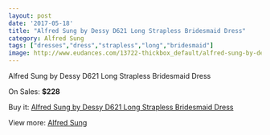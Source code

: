 ```yaml
---
layout: post
date: '2017-05-18'
title: "Alfred Sung by Dessy D621 Long Strapless Bridesmaid Dress"
category: Alfred Sung
tags: ["dresses","dress","strapless","long","bridesmaid"]
image: http://www.eudances.com/13722-thickbox_default/alfred-sung-by-dessy-d621-long-strapless-bridesmaid-dress.jpg
---
```

Alfred Sung by Dessy D621 Long Strapless Bridesmaid Dress

On Sales: **$228**
<a href="https://www.eudances.com/en/alfred-sung/4130-alfred-sung-by-dessy-d621-long-strapless-bridesmaid-dress.html"><amp-img layout="responsive" width="600" height="600" src="//www.eudances.com/13722-thickbox_default/alfred-sung-by-dessy-d621-long-strapless-bridesmaid-dress.jpg" alt="Alfred Sung by Dessy D621 Long Strapless Bridesmaid Dress 0" /></a>
<a href="https://www.eudances.com/en/alfred-sung/4130-alfred-sung-by-dessy-d621-long-strapless-bridesmaid-dress.html"><amp-img layout="responsive" width="600" height="600" src="//www.eudances.com/13725-thickbox_default/alfred-sung-by-dessy-d621-long-strapless-bridesmaid-dress.jpg" alt="Alfred Sung by Dessy D621 Long Strapless Bridesmaid Dress 1" /></a>
<a href="https://www.eudances.com/en/alfred-sung/4130-alfred-sung-by-dessy-d621-long-strapless-bridesmaid-dress.html"><amp-img layout="responsive" width="600" height="600" src="//www.eudances.com/13724-thickbox_default/alfred-sung-by-dessy-d621-long-strapless-bridesmaid-dress.jpg" alt="Alfred Sung by Dessy D621 Long Strapless Bridesmaid Dress 2" /></a>
<a href="https://www.eudances.com/en/alfred-sung/4130-alfred-sung-by-dessy-d621-long-strapless-bridesmaid-dress.html"><amp-img layout="responsive" width="600" height="600" src="//www.eudances.com/13723-thickbox_default/alfred-sung-by-dessy-d621-long-strapless-bridesmaid-dress.jpg" alt="Alfred Sung by Dessy D621 Long Strapless Bridesmaid Dress 3" /></a>

Buy it: [Alfred Sung by Dessy D621 Long Strapless Bridesmaid Dress](https://www.eudances.com/en/alfred-sung/4130-alfred-sung-by-dessy-d621-long-strapless-bridesmaid-dress.html "Alfred Sung by Dessy D621 Long Strapless Bridesmaid Dress")

View more: [Alfred Sung](https://www.eudances.com/en/52-alfred-sung "Alfred Sung")